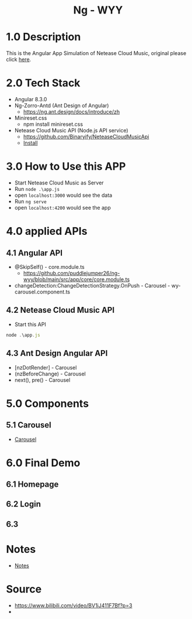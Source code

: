 <h1 align='center'>Ng - WYY</h1>

# 1.0 Description
This is the Angular App Simulation of Netease Cloud Music, original please click [here](https://music.163.com/).

# 2.0 Tech Stack
- Angular 8.3.0
- Ng-Zorro-Antd (Ant Design of Angular)
  - https://ng.ant.design/docs/introduce/zh
- Minireset.css
  - npm install minireset.css
- Netease Cloud Music API (Node.js API service)
  - https://github.com/Binaryify/NeteaseCloudMusicApi
  - [Install](https://github.com/puddlejumper26/ng-wyy/issues/2)


# 3.0 How to Use this APP
- Start Netease Cloud Music as Server
- Run `node .\app.js`
- open `localhost:3000` would see the data
- Run `ng serve`
- open `localhost:4200` would see the app


# 4.0 applied APIs

## 4.1 Angular API
- @SkipSelf() - core.module.ts
  - https://github.com/puddlejumper26/ng-wyy/blob/main/src/app/core/core.module.ts
- changeDetection:ChangeDetectionStrategy.OnPush - Carousel - wy-carousel.component.ts

## 4.2 Netease Cloud Music API
- Start this API
```ts
node .\app.js
```

## 4.3 Ant Design Angular API
- [nzDotRender] - Carousel
- (nzBeforeChange) - Carousel
- next(), pre() - Carousel


# 5.0 Components

## 5.1 Carousel
- [Carousel](https://github.com/puddlejumper26/ng-wyy/issues/3)



# 6.0 Final Demo

## 6.1 Homepage
## 6.2 Login
## 6.3

# Notes
- [Notes](https://github.com/puddlejumper26/ng-wyy/issues/1)


# Source
- https://www.bilibili.com/video/BV1iJ411F7Bf?p=3
-